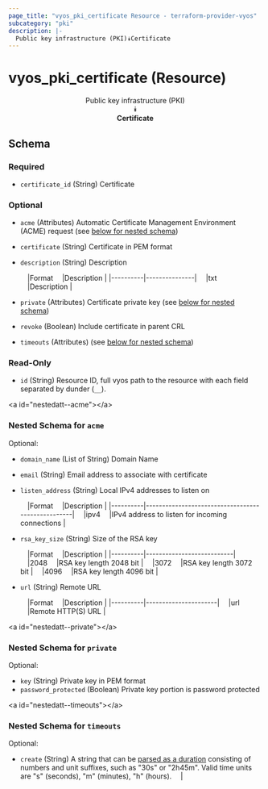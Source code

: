 ```yaml
---
page_title: "vyos_pki_certificate Resource - terraform-provider-vyos"
subcategory: "pki"
description: |-
  Public key infrastructure (PKI)⯯Certificate
---
```


# vyos_pki_certificate (Resource)
<center>

Public key infrastructure (PKI)  
⯯  
**Certificate**


</center>

## Schema

### Required

- `certificate_id` (String) Certificate

### Optional

- `acme` (Attributes) Automatic Certificate Management Environment (ACME) request (see [below for nested schema](#nestedatt--acme))
- `certificate` (String) Certificate in PEM format
- `description` (String) Description

    &emsp;|Format  &emsp;|Description  |
    |----------|---------------|
    &emsp;|txt     &emsp;|Description  |
- `private` (Attributes) Certificate private key (see [below for nested schema](#nestedatt--private))
- `revoke` (Boolean) Include certificate in parent CRL
- `timeouts` (Attributes) (see [below for nested schema](#nestedatt--timeouts))

### Read-Only

- `id` (String) Resource ID, full vyos path to the resource with each field separated by dunder (`__`).

&lt;a id=&#34;nestedatt--acme&#34;&gt;&lt;/a&gt;
### Nested Schema for `acme`

Optional:

- `domain_name` (List of String) Domain Name
- `email` (String) Email address to associate with certificate
- `listen_address` (String) Local IPv4 addresses to listen on

    &emsp;|Format  &emsp;|Description                                      |
    |----------|---------------------------------------------------|
    &emsp;|ipv4    &emsp;|IPv4 address to listen for incoming connections  |
- `rsa_key_size` (String) Size of the RSA key

    &emsp;|Format  &emsp;|Description              |
    |----------|---------------------------|
    &emsp;|2048    &emsp;|RSA key length 2048 bit  |
    &emsp;|3072    &emsp;|RSA key length 3072 bit  |
    &emsp;|4096    &emsp;|RSA key length 4096 bit  |
- `url` (String) Remote URL

    &emsp;|Format  &emsp;|Description         |
    |----------|----------------------|
    &emsp;|url     &emsp;|Remote HTTP(S) URL  |


&lt;a id=&#34;nestedatt--private&#34;&gt;&lt;/a&gt;
### Nested Schema for `private`

Optional:

- `key` (String) Private key in PEM format
- `password_protected` (Boolean) Private key portion is password protected


&lt;a id=&#34;nestedatt--timeouts&#34;&gt;&lt;/a&gt;
### Nested Schema for `timeouts`

Optional:

- `create` (String) A string that can be [parsed as a duration](https://pkg.go.dev/time#ParseDuration) consisting of numbers and unit suffixes, such as &#34;30s&#34; or &#34;2h45m&#34;. Valid time units are &#34;s&#34; (seconds), &#34;m&#34; (minutes), &#34;h&#34; (hours).  &emsp;|
